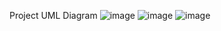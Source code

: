 Project UML Diagram
![image](https://github.com/ardicDemirol/FightThemAll-Unity/assets/99182026/54a3e114-d986-4442-9da8-4b00ffdba317)
![image](https://github.com/ardicDemirol/KillThemAll-Unity-HyperCasual/assets/99182026/eb1a5978-f7d9-49c9-afc2-55b659574e5b)
![image](https://github.com/ardicDemirol/KillThemAll-Unity-HyperCasual/assets/99182026/53623893-dbeb-4688-9369-e3ba16a53b96)
